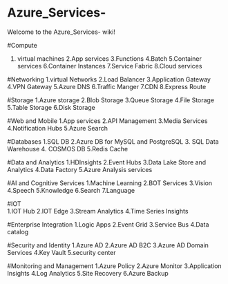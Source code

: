 # Azure_Services-
Welcome to the Azure_Services- wiki!

#Compute     
1. virtual machines 2.App services 3.Functions 4.Batch 5.Container services 6.Container Instances 7.Service Fabric  8.Cloud services 

#Networking 
1.virtual Networks 2.Load Balancer 3.Application Gateway 4.VPN Gateway 5.Azure DNS 6.Traffic Manger 7.CDN    8.Express Route 

#Storage 
1.Azure storage 2.Blob Storage 3.Queue Storage 4.File Storage 5.Table Storage 6.Disk Storage

#Web and Mobile 
1.App services 2.API Management 3.Media Services 4.Notification Hubs 5.Azure Search

#Databases 
1.SQL DB 2.Azure DB for MySQL and PostgreSQL 3. SQL Data Warehouse 4. COSMOS DB 5.Redis Cache

#Data and Analytics 
1.HDInsights 2.Event Hubs 3.Data Lake Store and Analytics 4.Data Factory 5.Azure Analysis services 

#AI and Cognitive Services 
1.Machine Learning 2.BOT Services 3.Vision 4.Speech 5.Knowledge 6.Search 7.Language 

#IOT  
1.IOT Hub 2.IOT Edge 3.Stream Analytics 4.Time Series Insights 

#Enterprise Integration 
1.Logic Apps 2.Event Grid 3.Service Bus 4.Data catalog 

#Security and Identity 
1.Azure AD 2.Azure AD B2C 3.Azure AD Domain Services  4.Key Vault 5.security center 

#Monitoring and Management 
1.Azure Policy 2.Azure Monitor 3.Application Insights 4.Log Analytics 5.Site Recovery   6.Azure Backup 

